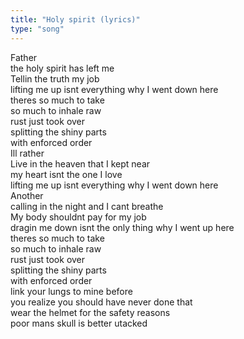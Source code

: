 ```yaml
---
title: "Holy spirit (lyrics)"
type: "song"
---
```


Father  
the holy spirit has left me  
Tellin the truth my job  
lifting me up isnt everything why I went down here  
theres so much to take  
so much to inhale raw  
rust just took over  
splitting the shiny parts  
with enforced order  
Ill rather  
Live in the heaven that I kept near  
my heart isnt the one I love  
lifting me up isnt everything why I went down here  
Another  
calling in the night and I cant breathe  
My body shouldnt pay for my job  
dragin me down isnt the only thing why I went up here  
theres so much to take  
so much to inhale raw  
rust just took over  
splitting the shiny parts  
with enforced order  
link your lungs to mine before  
you realize you should have never done that  
wear the helmet for the safety reasons  
poor mans skull is better utacked

